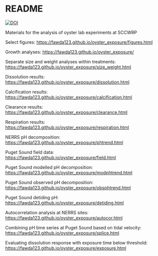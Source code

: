 # README

[![DOI](https://zenodo.org/badge/222340009.svg)](https://zenodo.org/badge/latestdoi/222340009)

Materials for the analysis of oyster lab experiments at SCCWRP

Select figures: <https://fawda123.github.io/oyster_exposure/figures.html>

Growth analyses: <https://fawda123.github.io/oyster_exposure/>

Separate size and weight analyses within treatments: <https://fawda123.github.io/oyster_exposure/size_weight.html>

Dissolution results: <https://fawda123.github.io/oyster_exposure/dissolution.html>

Calcification results: <https://fawda123.github.io/oyster_exposure/calcification.html>

Clearance results: <https://fawda123.github.io/oyster_exposure/clearance.html>

Respiration results: <https://fawda123.github.io/oyster_exposure/respiration.html>

NERRS pH decomposition: <https://fawda123.github.io/oyster_exposure/phtrend.html>

Puget Sound field data: <https://fawda123.github.io/oyster_exposure/field.html>

Puget Sound modelled pH decomposition: <https://fawda123.github.io/oyster_exposure/modphtrend.html>

Puget Sound observed pH decomposition: <https://fawda123.github.io/oyster_exposure/obsphtrend.html>

Puget Sound detiding pH: <https://fawda123.github.io/oyster_exposure/detiding.html>

Autocorrelation analysis at NERRS sites: <https://fawda123.github.io/oyster_exposure/autocor.html>

Combining pH time series at Puget Sound based on tidal velocity: <https://fawda123.github.io/oyster_exposure/splice.html>

Evaluating dissolution response with exposure time below threshold: <https://fawda123.github.io/oyster_exposure/exposure.html>

